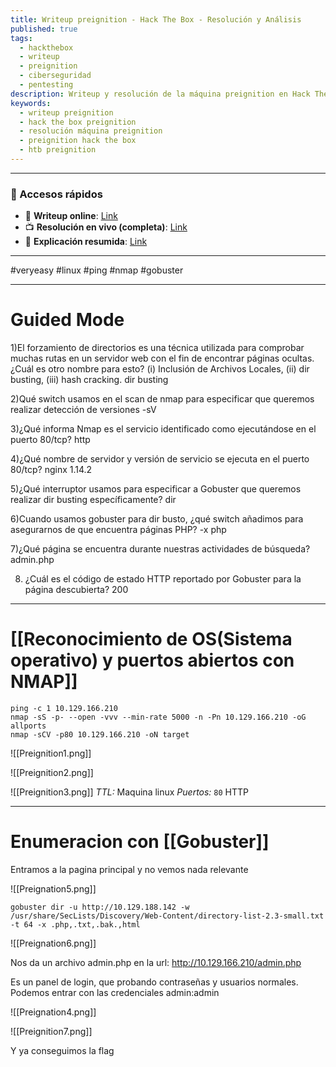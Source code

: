```yaml
---
title: Writeup preignition - Hack The Box - Resolución y Análisis
published: true
tags:
  - hackthebox
  - writeup
  - preignition
  - ciberseguridad
  - pentesting
description: Writeup y resolución de la máquina preignition en Hack The Box.
keywords:
  - writeup preignition
  - hack the box preignition
  - resolución máquina preignition
  - preignition hack the box
  - htb preignition
---
```

-----
### 🔗 Accesos rápidos

- 📄 **Writeup online**: [Link](https://publish.obsidian.md/bunzopy/HTB/SuperFacil/Tier+0/Linux/Preignition)
- 📺 **Resolución en vivo (completa)**: [Link](https://www.youtube.com/watch?v=XB-L17T-gMs)
- 🧠 **Explicación resumida**: [Link](https://www.youtube.com/watch?v=curjDWIYt3o)

---

#veryeasy #linux #ping #nmap #gobuster

---
# Guided Mode

1)El forzamiento de directorios es una técnica utilizada para comprobar muchas rutas en un servidor web con el fin de encontrar páginas ocultas. ¿Cuál es otro nombre para esto? (i) Inclusión de Archivos Locales, (ii) dir busting, (iii) hash cracking.
	dir busting

2)Qué switch usamos en el scan de nmap para especificar que queremos realizar detección de versiones
	-sV

3)¿Qué informa Nmap es el servicio identificado como ejecutándose en el puerto 80/tcp?
	http

4)¿Qué nombre de servidor y versión de servicio se ejecuta en el puerto 80/tcp?
	nginx 1.14.2

5)¿Qué interruptor usamos para especificar a Gobuster que queremos realizar dir busting específicamente?
	dir

6)Cuando usamos gobuster para dir busto, ¿qué switch añadimos para asegurarnos de que encuentra páginas PHP?
	-x php

7)¿Qué página se encuentra durante nuestras actividades de búsqueda?
	admin.php
	
8) ¿Cuál es el código de estado HTTP reportado por Gobuster para la página descubierta?
	200

----------
# [[Reconocimiento de OS(Sistema operativo) y puertos abiertos con NMAP]]

```shell
ping -c 1 10.129.166.210
nmap -sS -p- --open -vvv --min-rate 5000 -n -Pn 10.129.166.210 -oG allports
nmap -sCV -p80 10.129.166.210 -oN target
```

![[Preignition1.png]]

![[Preignition2.png]]

![[Preignition3.png]]
*TTL:* Maquina linux
*Puertos:*
	`80` HTTP

-------
# Enumeracion con [[Gobuster]]

Entramos a la pagina principal y no vemos nada relevante

![[Preignation5.png]]

```
gobuster dir -u http://10.129.188.142 -w /usr/share/SecLists/Discovery/Web-Content/directory-list-2.3-small.txt -t 64 -x .php,.txt,.bak.,html
```

![[Preignation6.png]]

Nos da un archivo admin.php en la url:  http://10.129.166.210/admin.php

Es un panel de login, que probando contraseñas y usuarios normales. Podemos entrar con las credenciales admin:admin

![[Preignation4.png]]

![[Preignition7.png]]

Y ya conseguimos la flag
